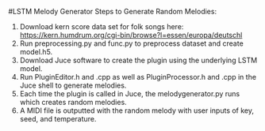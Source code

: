 #LSTM Melody Generator
Steps to Generate Random Melodies:
1. Download kern score data set for folk songs here: https://kern.humdrum.org/cgi-bin/browse?l=essen/europa/deutschl
2. Run preprocessing.py and func.py to preprocess dataset and create model.h5.
3. Download Juce software to create the plugin using the underlying LSTM model.
4. Run PluginEditor.h and .cpp as well as PluginProcessor.h and .cpp in the Juce shell to generate melodies.
5. Each time the plugin is called in Juce, the melodygenerator.py runs which creates random melodies.
6. A MIDI file is outputted with the random melody with user inputs of key, seed, and temperature.  
